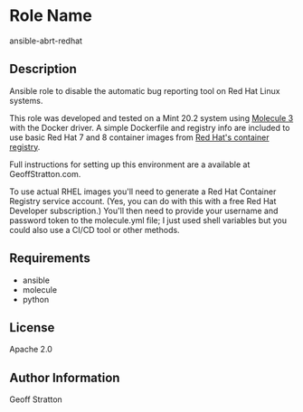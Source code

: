 Role Name
=========
ansible-abrt-redhat

Description
---------------
Ansible role to disable the automatic bug reporting tool on Red Hat Linux systems.

This role was developed and tested on a Mint 20.2 system using [Molecule 3](https://molecule.readthedocs.io/en/latest/) with the Docker driver. A simple Dockerfile and registry info are included to use basic Red Hat 7 and 8 container images from [Red Hat's container registry](https://access.redhat.com/terms-based-registry/).

Full instructions for setting up this environment are a available at GeoffStratton.com.

To use actual RHEL images you'll need to generate a Red Hat Container Registry service account. (Yes, you can do with this with a free Red Hat Developer subscription.) You'll then need to provide your username and password token to the molecule.yml file; I just used shell variables but you could also use a CI/CD tool or other methods.

Requirements
--------------
* ansible
* molecule
* python

License
-------
Apache 2.0

Author Information
------------------
Geoff Stratton
